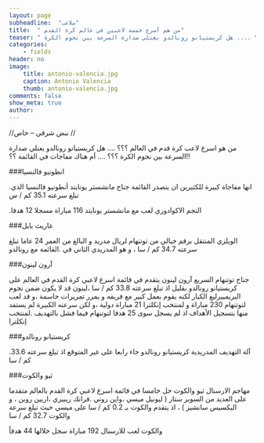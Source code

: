 ```yaml
---
layout: page
subheadline:  "ملاعب"
title:  " من هم أسرع خمسة لاعبين في عالم كرة القدم"
teaser: " من هو اسرع لاعب كرة قدم في العالم ؟؟؟ .... هل كريستيانو رونالدو يعتلي صدارة السرعة بين نجوم الكرة "
categories:
    - fields
header: no
image:
    title: antonio-valencia.jpg
    caption: Antonio Valencia
    thumb: antonio-valencia.jpg
comments: false
show_meta: true
author:
---
```



//نبض شرقي – خاص //

من هو اسرع لاعب كرة قدم في العالم ؟؟؟ .... هل كريستيانو رونالدو يعتلي صدارة السرعة بين نجوم الكرة ؟؟؟ .... أم هناك مفاجات في القائمة ؟؟!!


###انطونيو فالنسيا

.انها مفاجاة كبيرة للكثيرين ان يتصدر القائمة جناح مانشستر يونايتد أنطونيو فالنسيا الذي تبلغ سرعته 35.1 كم / س

.النجم الاكوادوري لعب مع مانشستر يونايتد 116 مباراة مسجلا 12 هدفا

###غاريث بايل

الويلزي المنتقل برقم خيالي من توتنهام لريال مدريد و البالغ من العمر 24 عاما تبلغ سرعته 34.7 كم / سا ، و هو المدريدي الثاني في .القائمة مع رونالدو

###آرون لينون

جناح توتنهام السريع آرون لينون يتقدم في قائمة اسرع لاعبي كرة القدم في العالم على كريستيانو رونالدو بقليل اذ تبلغ سرعته 33.8 كم / سا ،لينون قد لا يكون ضمن نجوم البريمييرليغ الكبار لكنه يقوم بعمل كبير مع فريقه و يمرر تمريرات حاسمة ،و قد لعب لتوتنهام 230 مباراة و لمنتخب إنكلترا 21 مباراة دولية ،و لكن سرعته الكبيرة لم يستفد منها بتسجيل الأهداف اذ لم يسجل سوى 25 هدفا لتوتنهام فيما فشل بالتهديف .لمنتخب إنكلترا

###كريستيانو رونالدو

.آلة التهديف المدريدية كريستيانو رونالدو جاء رابعا على غير المتوقع اذ تبلغ سرعته 33.6 كم / سا

###ثيو والكوت

مهاجم الارسنال ثيو والكوت حل خامسا في قائمة اسرع لاعبي كرة القدم بالعالم متقدما على العديد من السوبر ستار ( ليونيل ميسي ،واين روني  .فرانك ريبيري ،اريين روبن ، و اليكسيس سانشيز ) ، اذ يتقدم والكوت بـ 0.2 كم / سا على ميسي حيث تبلغ سرعة والكوت 32.7 كم / سا

والكوت لعب للارسنال 192 مباراة سجل خلالها 44 هدفاً
